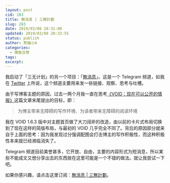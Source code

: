 ```yaml
---
layout: post
cid: 283
title: 無消息 | 三無計劃
slug: 283
date: 2019/03/08 20:31:00
updated: 2019/03/08 20:33:55
status: publish
author: 熊猫小A
categories: 
  - 摸鱼日常
tags: 
excerpt: 
---
```



我启动了「<span class="brand">三无计划</span>」的另一个项目：「[無消息](https://t.me/triple_null)」。这是一个 Telegram 频道，如我在 [Twitter](https://twitter.com/AlanDecode/status/1103224813584150528) 上所说，这个频道主要用来发一些链接、观察、思考与吐槽。

由于写博客主题的原因，过去一两个月我一直在思考[《VOID：现在可以公开的情报》](https://blog.imalan.cn/archives/247/)这篇文章末尾提出的目标，即：

> 为博主带来无障碍的写作环境、为读者带来无障碍的阅读环境

我在 VOID 1.6.3 版中对主题首页做了大刀阔斧的改造，由以前的卡片式布局切换到了现在这样的简版布局，与最初的 VOID 几乎完全不同了。背后的原因部分就来自于上面的思考：因为我发现过分强调配图会打击博主的写作积极性，而这种积极性本来就已经濒临消失了。

Telegram 频道目前美誉甚多，它开放、自由，主要的内容形式为短消息，所以某些不能成文又想分享出去的东西放在这里可能是一个不错的做法。就让我尝试一下吧。

如果你感兴趣，请点击这里订阅：[無消息 | 三無計劃](https://t.me/triple_null)。

